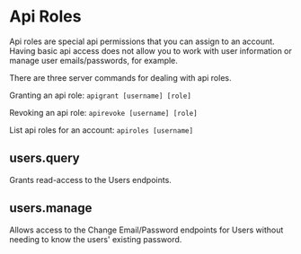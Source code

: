 # Api Roles

Api roles are special api permissions that you can assign to an account. Having basic api access does not allow you to work with user information or manage user emails/passwords, for example.

There are three server commands for dealing with api roles.

Granting an api role:
`apigrant [username] [role]`

Revoking an api role:
`apirevoke [username] [role]`

List api roles for an account:
`apiroles [username]`

## users.query
Grants read-access to the Users endpoints.

## users.manage
Allows access to the Change Email/Password endpoints for Users without needing to know the users' existing password.
